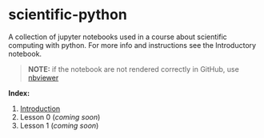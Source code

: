 # scientific-python
A collection of jupyter notebooks used in a course about scientific computing with python. For more info and instructions see the Introductory notebook.

> **NOTE:** if the notebook are not rendered correctly in GitHub, use [nbviewer](https://nbviewer.jupyter.org/)

**Index:**
1. [Introduction](Introduction.ipynb)
1. Lesson 0 (_coming soon_)
1. Lesson 1 (_coming soon_)
